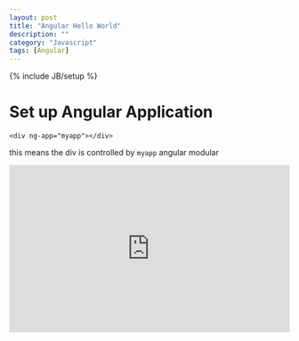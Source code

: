 ```yaml
---
layout: post
title: "Angular Hello World"
description: ""
category: "Javascript"
tags: [Angular]
---
```

{% include JB/setup %}

# Set up Angular Application

	<div ng-app="myapp"></div>
this means the div is controlled by `myapp` angular modular

<iframe width="100%" height="300" src="http://jsfiddle.net/xujihui1985/TMP8H/embedded/" frameborder="0"> </iframe>